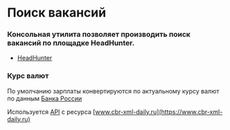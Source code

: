 # Поиск вакансий

### Консольная утилита позволяет производить поиск вакансий по площадке HeadHunter.
 - [HeadHunter](https://hh.ru/)

### Курс валют

По умолчанию зарплаты конвертируются по актуальному курсу валют по данным [Банка России](https://cbr.ru/)

Используется [API](https://www.cbr-xml-daily.ru/#json) с ресурса [www.cbr-xml-daily.ru](https://www.cbr-xml-daily.ru)
